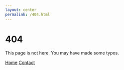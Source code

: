 ```yaml
---
layout: center
permalink: /404.html
---
```


# 404

This page is not here. You may have made some typos.

<div class="mt3">
  <a href="{{ site.baseurl }}/" class="button button-blue button-big">Home</a>
  <a href="{{ site.baseurl }}/contact/" class="button button-blue button-big">Contact</a>
</div>
